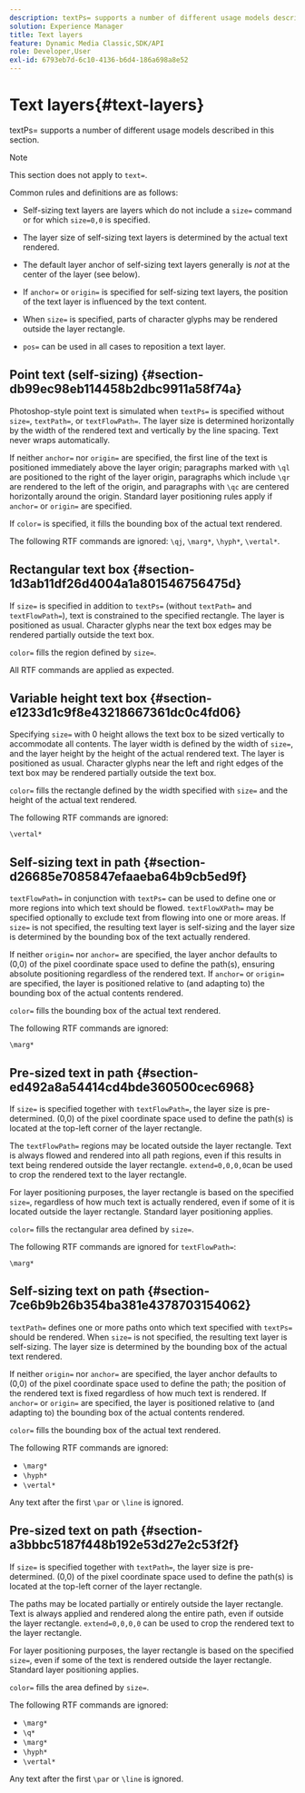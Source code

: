 ```yaml
---
description: textPs= supports a number of different usage models described in this section.
solution: Experience Manager
title: Text layers
feature: Dynamic Media Classic,SDK/API
role: Developer,User
exl-id: 6793eb7d-6c10-4136-b6d4-186a698a8e52
---
```

# Text layers{#text-layers}

textPs= supports a number of different usage models described in this section.

>[!NOTE]
>
>This section does not apply to `text=`.

Common rules and definitions are as follows:

* Self-sizing text layers are layers which do not include a `size=` command or for which `size=0,0` is specified. 

* The layer size of self-sizing text layers is determined by the actual text rendered. 
* The default layer anchor of self-sizing text layers generally is *not* at the center of the layer (see below). 
* If `anchor=` or `origin=` is specified for self-sizing text layers, the position of the text layer is influenced by the text content. 

* When `size=` is specified, parts of character glyphs may be rendered outside the layer rectangle. 
* `pos=` can be used in all cases to reposition a text layer.

## Point text (self-sizing) {#section-db99ec98eb114458b2dbc9911a58f74a}

Photoshop-style point text is simulated when `textPs=` is specified without `size=`, `textPath=`, or `textFlowPath=`. The layer size is determined horizontally by the width of the rendered text and vertically by the line spacing. Text never wraps automatically.

If neither `anchor=` nor `origin=` are specified, the first line of the text is positioned immediately above the layer origin; paragraphs marked with `\ql` are positioned to the right of the layer origin, paragraphs which include `\qr` are rendered to the left of the origin, and paragraphs with `\qc` are centered horizontally around the origin. Standard layer positioning rules apply if `anchor=` or `origin=` are specified.

If `color=` is specified, it fills the bounding box of the actual text rendered.

The following RTF commands are ignored: `\qj`, `\marg*`, `\hyph*`, `\vertal*`.

## Rectangular text box {#section-1d3ab11df26d4004a1a801546756475d}

If `size=` is specified in addition to `textPs=` (without `textPath=` and `textFlowPath=`), text is constrained to the specified rectangle. The layer is positioned as usual. Character glyphs near the text box edges may be rendered partially outside the text box.

`color=` fills the region defined by `size=`.

All RTF commands are applied as expected.

## Variable height text box {#section-e1233d1c9f8e43218667361dc0c4fd06}

Specifying `size=` with 0 height allows the text box to be sized vertically to accommodate all contents. The layer width is defined by the width of `size=`, and the layer height by the height of the actual rendered text. The layer is positioned as usual. Character glyphs near the left and right edges of the text box may be rendered partially outside the text box.

`color=` fills the rectangle defined by the width specified with `size=` and the height of the actual text rendered.

The following RTF commands are ignored:

`\vertal*`

## Self-sizing text in path {#section-d26685e7085847efaaeba64b9cb5ed9f}

`textFlowPath=` in conjunction with `textPs=` can be used to define one or more regions into which text should be flowed. `textFlowXPath=` may be specified optionally to exclude text from flowing into one or more areas. If `size=` is not specified, the resulting text layer is self-sizing and the layer size is determined by the bounding box of the text actually rendered.

If neither `origin=` nor `anchor=` are specified, the layer anchor defaults to (0,0) of the pixel coordinate space used to define the path(s), ensuring absolute positioning regardless of the rendered text. If `anchor=` or `origin=` are specified, the layer is positioned relative to (and adapting to) the bounding box of the actual contents rendered.

`color=` fills the bounding box of the actual text rendered.

The following RTF commands are ignored:

`\marg*`

## Pre-sized text in path {#section-ed492a8a54414cd4bde360500cec6968}

If `size=` is specified together with `textFlowPath=`, the layer size is pre-determined. (0,0) of the pixel coordinate space used to define the path(s) is located at the top-left corner of the layer rectangle.

The `textFlowPath=` regions may be located outside the layer rectangle. Text is always flowed and rendered into all path regions, even if this results in text being rendered outside the layer rectangle. `extend=0,0,0,0`can be used to crop the rendered text to the layer rectangle.

For layer positioning purposes, the layer rectangle is based on the specified `size=`, regardless of how much text is actually rendered, even if some of it is located outside the layer rectangle. Standard layer positioning applies.

`color=` fills the rectangular area defined by `size=`.

The following RTF commands are ignored for `textFlowPath=`:

`\marg*`

## Self-sizing text on path {#section-7ce6b9b26b354ba381e4378703154062}

`textPath=` defines one or more paths onto which text specified with `textPs=` should be rendered. When `size=` is not specified, the resulting text layer is self-sizing. The layer size is determined by the bounding box of the actual text rendered.

If neither `origin=` nor `anchor=` are specified, the layer anchor defaults to (0,0) of the pixel coordinate space used to define the path; the position of the rendered text is fixed regardless of how much text is rendered. If `anchor=` or `origin=` are specified, the layer is positioned relative to (and adapting to) the bounding box of the actual contents rendered.

`color=` fills the bounding box of the actual text rendered.

The following RTF commands are ignored:

* `\marg*` 
* `\hyph*` 
* `\vertal*`

Any text after the first `\par` or `\line` is ignored.

## Pre-sized text on path {#section-a3bbbc5187f448b192e53d27e2c53f2f}

If `size=` is specified together with `textPath=`, the layer size is pre-determined. (0,0) of the pixel coordinate space used to define the path(s) is located at the top-left corner of the layer rectangle.

The paths may be located partially or entirely outside the layer rectangle. Text is always applied and rendered along the entire path, even if outside the layer rectangle. `extend=0,0,0,0` can be used to crop the rendered text to the layer rectangle.

For layer positioning purposes, the layer rectangle is based on the specified `size=`, even if some of the text is rendered outside the layer rectangle. Standard layer positioning applies.

`color=` fills the area defined by `size=`.

The following RTF commands are ignored:

* `\marg*` 
* `\q*` 
* `\marg*` 
* `\hyph*` 
* `\vertal*`

Any text after the first `\par` or `\line` is ignored.
